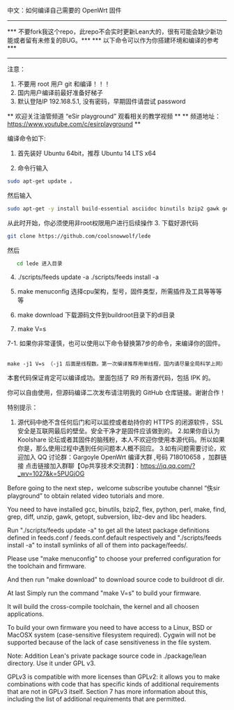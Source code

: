 中文：如何编译自己需要的 OpenWrt 固件
___
*** 不要fork我这个repo，此repo不会实时更新Lean大的，很有可能会缺少新功能或者留有未修复的BUG。***
*** 以下命令可以作为你搭建环境和编译的参考***
___
注意：
1. 不要用 root 用户 git 和编译！！！
2. 国内用户编译前最好准备好梯子
3. 默认登陆IP 192.168.5.1, 没有密码，早期固件请尝试 password

** 欢迎关注油管频道 “eSir playground” 观看相关的教学视频 **
** 频道地址：https://www.youtube.com/c/esirplayground **

编译命令如下:

1. 首先装好 Ubuntu 64bit，推荐  Ubuntu  14 LTS x64

2. 命令行输入

```bash
sudo apt-get update ，
```
然后输入

```bash
sudo apt-get -y install build-essential asciidoc binutils bzip2 gawk gettext git libncurses5-dev patch unzip zlib1g-dev lib32gcc1 libc6-dev-i386 subversion flex node-uglify gcc-multilib p7zip p7zip-full msmtp libssl-dev texinfo libglib2.0-dev xmlto qemu-utils upx-ucl libelf-dev autoconf automake libtool autopoint
```
从此时开始，你必须使用非root权限用户进行后续操作
3. 下载好源代码
```bash
git clone https://github.com/coolsnowwolf/lede 
```
   然后 
```bash   
   cd lede 进入目录
```
4. ./scripts/feeds update -a 
   ./scripts/feeds install -a
   
5.   make menuconfig 选择cpu架构，型号，固件类型，所需插件及工具等等等等

6.   make download 下载源码文件到buildroot目录下的dl目录

7.   make V=s

7-1. 如果你非常谨慎，也可以使用以下命令替换第7步的命令，来编译你的固件。

     make -j1 V=s （-j1 后面是线程数。第一次编译推荐用单线程，国内请尽量全局科学上网）

本套代码保证肯定可以编译成功。里面包括了 R9 所有源代码，包括 IPK 的。

你可以自由使用，但源码编译二次发布请注明我的 GitHub 仓库链接。谢谢合作！

特别提示：
1. 源代码中绝不含任何后门和可以监控或者劫持你的 HTTPS 的闭源软件，SSL 安全是互联网最后的壁垒。安全干净才是固件应该做到的。
2.如果你自认为 Koolshare 论坛或者其固件的脑残粉，本人不欢迎你使用本源代码。所以如果你是，那么使用过程中遇到任何问题本人概不回应。
3.如有问题需要讨论，欢迎加入 QQ 讨论群：Gargoyle OpenWrt 编译大群 ,号码 718010658 ，加群链接 点击链接加入群聊【Op共享技术交流群】：https://jq.qq.com/?_wv=1027&k=5PUGjOG

Before going to the next step，welcome subscribe youtube channel “佚sir playground” to obtain related video tutorials and more.

You need to have installed gcc, binutils, bzip2, flex, python, perl, make,
find, grep, diff, unzip, gawk, getopt, subversion, libz-dev and libc headers.

Run "./scripts/feeds update -a" to get all the latest package definitions
defined in feeds.conf / feeds.conf.default respectively
and "./scripts/feeds install -a" to install symlinks of all of them into
package/feeds/.

Please use "make menuconfig" to choose your preferred configuration for the toolchain and firmware.

And then run "make download" to download source code to buildroot dl dir.

At last Simply run the command "make V=s" to build your firmware.

It will build the cross-compile toolchain, the kernel and all choosen applications.

To build your own firmware you need to have access to a Linux, BSD or MacOSX system
(case-sensitive filesystem required). Cygwin will not be supported because of
the lack of case sensitiveness in the file system.



Note: Addition Lean's private package source code in ./package/lean directory. Use it under GPL v3.

GPLv3 is compatible with more licenses than GPLv2: 
it allows you to make combinations with code that has specific kinds of additional requirements that are not in GPLv3 itself. 
Section 7 has more information about this, including the list of additional requirements that are permitted.
